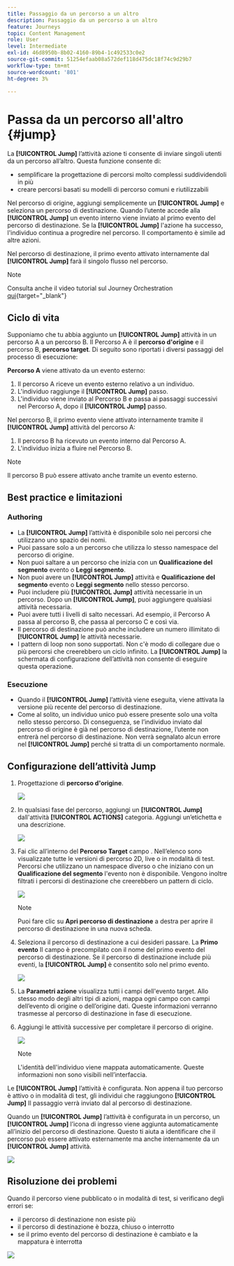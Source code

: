```yaml
---
title: Passaggio da un percorso a un altro
description: Passaggio da un percorso a un altro
feature: Journeys
topic: Content Management
role: User
level: Intermediate
exl-id: 46d8950b-8b02-4160-89b4-1c492533c0e2
source-git-commit: 51254efaab08a572def118d475dc18f74c9d29b7
workflow-type: tm+mt
source-wordcount: '801'
ht-degree: 3%

---
```


# Passa da un percorso all&#39;altro {#jump}

La **[!UICONTROL Jump]** l’attività azione ti consente di inviare singoli utenti da un percorso all’altro. Questa funzione consente di:

* semplificare la progettazione di percorsi molto complessi suddividendoli in più
* creare percorsi basati su modelli di percorso comuni e riutilizzabili

Nel percorso di origine, aggiungi semplicemente un **[!UICONTROL Jump]** e seleziona un percorso di destinazione. Quando l’utente accede alla **[!UICONTROL Jump]** un evento interno viene inviato al primo evento del percorso di destinazione. Se la **[!UICONTROL Jump]** l&#39;azione ha successo, l&#39;individuo continua a progredire nel percorso. Il comportamento è simile ad altre azioni.

Nel percorso di destinazione, il primo evento attivato internamente dal **[!UICONTROL Jump]** farà il singolo flusso nel percorso.

>[!NOTE]
>
>Consulta anche il video tutorial sul Journey Orchestration [qui](https://experienceleague.adobe.com/docs/journey-orchestration-learn/tutorials/building-a-journey/jumping-to-another-journey.html?lang=it){target=&quot;_blank&quot;}

## Ciclo di vita

Supponiamo che tu abbia aggiunto un **[!UICONTROL Jump]** attività in un percorso A a un percorso B. Il Percorso A è il **percorso d&#39;origine** e il percorso B, **percorso target**.
Di seguito sono riportati i diversi passaggi del processo di esecuzione:

**Percorso A** viene attivato da un evento esterno:

1. Il percorso A riceve un evento esterno relativo a un individuo.
1. L&#39;individuo raggiunge il **[!UICONTROL Jump]** passo.
1. L&#39;individuo viene inviato al Percorso B e passa ai passaggi successivi nel Percorso A, dopo il **[!UICONTROL Jump]** passo.

Nel percorso B, il primo evento viene attivato internamente tramite il **[!UICONTROL Jump]** attività del percorso A:

1. Il percorso B ha ricevuto un evento interno dal Percorso A.
1. L&#39;individuo inizia a fluire nel Percorso B.

>[!NOTE]
>
>Il percorso B può essere attivato anche tramite un evento esterno.

## Best practice e limitazioni

### Authoring

* La **[!UICONTROL Jump]** l’attività è disponibile solo nei percorsi che utilizzano uno spazio dei nomi.
* Puoi passare solo a un percorso che utilizza lo stesso namespace del percorso di origine.
* Non puoi saltare a un percorso che inizia con un **Qualificazione del segmento** evento o **Leggi segmento**.
* Non puoi avere un **[!UICONTROL Jump]** attività e **Qualificazione del segmento** evento o **Leggi segmento** nello stesso percorso.
* Puoi includere più **[!UICONTROL Jump]** attività necessarie in un percorso. Dopo un **[!UICONTROL Jump]**, puoi aggiungere qualsiasi attività necessaria.
* Puoi avere tutti i livelli di salto necessari. Ad esempio, il Percorso A passa al percorso B, che passa al percorso C e così via.
* Il percorso di destinazione può anche includere un numero illimitato di **[!UICONTROL Jump]** le attività necessarie.
* I pattern di loop non sono supportati. Non c&#39;è modo di collegare due o più percorsi che creerebbero un ciclo infinito. La **[!UICONTROL Jump]** la schermata di configurazione dell’attività non consente di eseguire questa operazione.

### Esecuzione

* Quando il **[!UICONTROL Jump]** l’attività viene eseguita, viene attivata la versione più recente del percorso di destinazione.
* Come al solito, un individuo unico può essere presente solo una volta nello stesso percorso. Di conseguenza, se l’individuo inviato dal percorso di origine è già nel percorso di destinazione, l’utente non entrerà nel percorso di destinazione. Non verrà segnalato alcun errore nel **[!UICONTROL Jump]** perché si tratta di un comportamento normale.

## Configurazione dell’attività Jump

1. Progettazione di **percorso d&#39;origine**.

   ![](../assets/jump1.png)

1. In qualsiasi fase del percorso, aggiungi un **[!UICONTROL Jump]** dall&#39;attività **[!UICONTROL ACTIONS]** categoria. Aggiungi un’etichetta e una descrizione.

   ![](../assets/jump2.png)

1. Fai clic all’interno del **Percorso Target** campo .
Nell’elenco sono visualizzate tutte le versioni di percorso 2D, live o in modalità di test. Percorsi che utilizzano un namespace diverso o che iniziano con un **Qualificazione del segmento** l&#39;evento non è disponibile. Vengono inoltre filtrati i percorsi di destinazione che creerebbero un pattern di ciclo.

   ![](../assets/jump3.png)

   >[!NOTE]
   >
   >Puoi fare clic su **Apri percorso di destinazione** a destra per aprire il percorso di destinazione in una nuova scheda.

1. Seleziona il percorso di destinazione a cui desideri passare.
La **Primo evento** Il campo è precompilato con il nome del primo evento del percorso di destinazione. Se il percorso di destinazione include più eventi, la **[!UICONTROL Jump]** è consentito solo nel primo evento.

   ![](../assets/jump4.png)

1. La **Parametri azione** visualizza tutti i campi dell&#39;evento target. Allo stesso modo degli altri tipi di azioni, mappa ogni campo con campi dell’evento di origine o dell’origine dati. Queste informazioni verranno trasmesse al percorso di destinazione in fase di esecuzione.
1. Aggiungi le attività successive per completare il percorso di origine.

   ![](../assets/jump5.png)


   >[!NOTE]
   >
   >L&#39;identità dell&#39;individuo viene mappata automaticamente. Queste informazioni non sono visibili nell’interfaccia.

Le **[!UICONTROL Jump]** l’attività è configurata. Non appena il tuo percorso è attivo o in modalità di test, gli individui che raggiungono **[!UICONTROL Jump]** Il passaggio verrà inviato dal al percorso di destinazione.

Quando un **[!UICONTROL Jump]** l’attività è configurata in un percorso, un **[!UICONTROL Jump]** l’icona di ingresso viene aggiunta automaticamente all’inizio del percorso di destinazione. Questo ti aiuta a identificare che il percorso può essere attivato esternamente ma anche internamente da un **[!UICONTROL Jump]** attività.

![](../assets/jump7.png)

## Risoluzione dei problemi

Quando il percorso viene pubblicato o in modalità di test, si verificano degli errori se:
* il percorso di destinazione non esiste più
* il percorso di destinazione è bozza, chiuso o interrotto
* se il primo evento del percorso di destinazione è cambiato e la mappatura è interrotta

![](../assets/jump6.png)
